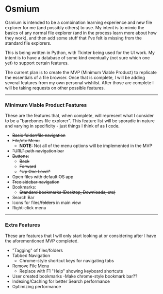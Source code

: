 # Osmium

Osmium is intended to be a combination learning experience and new file explorer for me (and possibly others) to use.  My intent is to mimic the basics of any normal file explorer (and in the process learn more about how they work), and then add some stuff that I've felt is missing from the standard file explorers.

This is being written in Python, with Tkinter being used for the UI work.  My intent is to have a database of some kind eventually (not sure which one yet) to support certain features.

The current plan is to create the MVP (Minimum Viable Product) to replicate the essentials of a file browser.  Once that is complete, I will be adding several features from my own personal wishlist.  After those are complete I will be taking requests on other possible features.

---

### Minimum Viable Product Features
These are the features that, when complete, will represent what I consider to be a "barebones file explorer".  This feature list will be sporadic in nature and varying in specificity - just things I think of as I code.
  - ~~Basic folder/file navigation~~
  - ~~File/etc Menu~~
    - **NOTE:** Not all of the menu options will be implemented in the MVP
  - ~~"URL" path navigation bar~~
  - ~~Buttons:~~
    - ~~Back~~
    - ~~Forward~~
    - ~~"Up One Level"~~
  - ~~Open files with default OS app~~
  - ~~Tree sidebar navigation~~
  - Bookmarks:
    - ~~Standard bookmarks (Desktop, Downloads, etc)~~
  - Search Bar
  - Icons for files/~~folders~~ in main view
  - Right-click menu

---

### Extra Features
These are features that I will only start looking at or considering after I have the aforementioned MVP completed.
  - "Tagging" of files/folders
  - Tabbed Navigation
    - Chrome-style shortcut keys for navigating tabs
  - Remove File Menu
    - Replace with F1 "Help" showing keyboard shortcuts
  - User created bookmarks
    -Make chrome-style bookmark bar??
  - Indexing/Caching for better Search performance
  - Optimizing performance
